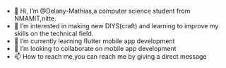 - 👋 Hi, I’m @Delany-Mathias,a computer science student from NMAMIT,nitte.
- 👀 I’m interested in making new DIYS(craft) and learning to improve my skills on the technical field.
- 🌱 I’m currently learning flutter mobile app development
- 💞️ I’m looking to collaborate on mobile app development
- 📫 How to reach me,you can reach me by giving a direct message

<!---
Delany-Mathias/Delany-Mathias is a ✨ special ✨ repository because its `README.md` (this file) appears on your GitHub profile.
You can click the Preview link to take a look at your changes.
--->
